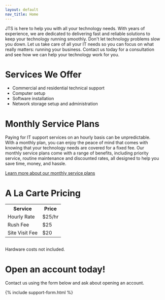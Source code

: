 ```yaml
---
layout: default
nav_title: Home
---
```

JTS is here to help you with all your technology needs. With years of experience, we are dedicated to delivering fast and reliable solutions to keep your technology running smoothly. 
Don't let technology problems slow you down. Let us take care of all your IT needs so you can focus on what really matters: running your business. Contact us today for a consultation and see how we can help your technology work for you.

# Services We Offer
- Commercial and residential technical support
- Computer setup
- Software installation
- Network storage setup and administration

# Monthly Service Plans
Paying for IT support services on an hourly basis can be unpredictable. With a monthly plan, you can enjoy the peace of mind that comes with knowing that your technology needs are covered for a fixed fee. Our monthly service plans come with a range of benefits, including priority service, routine maintenance and discounted rates, all designed to help you save time, money, and hassle.

[Learn more about our monthly service plans](/services/monthly)

# A La Carte Pricing
<table style="margin-bottom: 30px;">
  <tr>
    <th>Service</th>
    <th>Price</th>
  </tr>
  <tr>
    <td>Hourly Rate</td>
    <td>$25/hr</td>
  </tr>
  <tr>
    <td>Rush Fee</td>
    <td>$25</td>
  </tr>
  <tr>
    <td>Site Visit Fee</td>
    <td>$20</td>
  </tr>
</table>
Hardware costs not included.

# Open an account today!
Contact us using the form below and ask about opening an account.

{% include support-form.html %}

